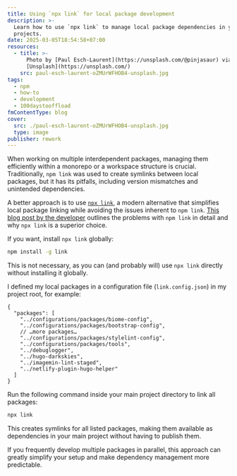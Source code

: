 ```yaml
---
title: Using `npx link` for local package development
description: >-
  Learn how to use `npx link` to manage local package dependencies in your
  projects.
date: 2025-03-05T18:54:58+07:00
resources:
  - title: >-
      Photo by [Paul Esch-Laurent](https://unsplash.com/@pinjasaur) via
      [Unsplash](https://unsplash.com/)
    src: paul-esch-laurent-oZMUrWFHOB4-unsplash.jpg
tags:
  - npm
  - how-to
  - development
  - 100daystooffload
fmContentType: blog
cover:
  src: ./paul-esch-laurent-oZMUrWFHOB4-unsplash.jpg
  type: image
publisher: rework
---
```


When working on multiple interdependent packages, managing them efficiently within a monorepo or a workspace structure is crucial. Traditionally, `npm link` was used to create symlinks between local packages, but it has its pitfalls, including version mismatches and unintended dependencies.

A better approach is to use [`npx link`](https://www.npmjs.com/package/link), a modern alternative that simplifies local package linking while avoiding the issues inherent to `npm link`. [This blog post by the developer](https://hirok.io/posts/avoid-npm-link) outlines the problems with `npm link` in detail and why `npx link` is a superior choice.

If you want, install `npx link` globally:

```bash
npm install -g link
```

This is not necessary, as you can (and probably will) use `npx link` directly without installing it globally.

I defined my local packages in a configuration file (`link.config.json`) in my project root, for example:

```jsonc
{
  "packages": [
    "../configurations/packages/biome-config",
    "../configurations/packages/bootstrap-config",
    // …more packages…
    "../configurations/packages/stylelint-config",
    "../configurations/packages/tools",
    "../debuglogger",
    "../hugo-darkskies",
    "../imagemin-lint-staged",
    "../netlify-plugin-hugo-helper"
  ]
}
```

Run the following command inside your main project directory to link all packages:

```bash
npx link
```

This creates symlinks for all listed packages, making them available as dependencies in your main project without having to publish them.

If you frequently develop multiple packages in parallel, this approach can greatly simplify your setup and make dependency management more predictable.
